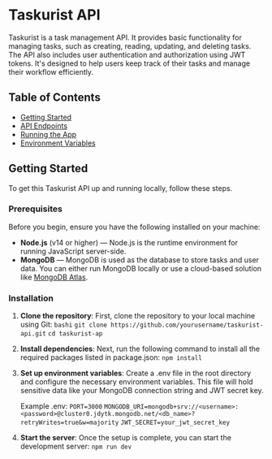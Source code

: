 # Taskurist API

Taskurist is a task management API. It provides basic functionality for managing tasks, such as creating, reading, updating, and deleting tasks. The API also includes user authentication and authorization using JWT tokens. It's designed to help users keep track of their tasks and manage their workflow efficiently.

## Table of Contents

- [Getting Started](#getting-started)
- [API Endpoints](#api-endpoints)
- [Running the App](#running-the-app)
- [Environment Variables](#environment-variables)

## Getting Started

To get this Taskurist API up and running locally, follow these steps.

### Prerequisites

Before you begin, ensure you have the following installed on your machine:

- **Node.js** (v14 or higher) — Node.js is the runtime environment for running JavaScript server-side.
- **MongoDB** — MongoDB is used as the database to store tasks and user data. You can either run MongoDB locally or use a cloud-based solution like [MongoDB Atlas](https://www.mongodb.com/cloud/atlas).

### Installation

1. **Clone the repository**:
   First, clone the repository to your local machine using Git:
   ```bashi```
   ```git clone https://github.com/yourusername/taskurist-api.git```
   ```cd taskurist-ap```

2. **Install dependencies**: 
    Next, run the following command to install all the required packages listed in package.json:
    ```npm install```
3. **Set up environment variables**:
    Create a .env file in the root directory and configure the necessary environment variables. This file will hold sensitive data like your 
    MongoDB connection string and JWT secret key.

    Example .env:
    ```PORT=3000```
    ```MONGODB_URI=mongodb+srv://<username>:<password>@cluster0.jdytk.mongodb.net/<db_name>?retryWrites=true&w=majority```
    ```JWT_SECRET=your_jwt_secret_key```

4. **Start the server**:
    Once the setup is complete, you can start the development server:
    ```npm run dev```